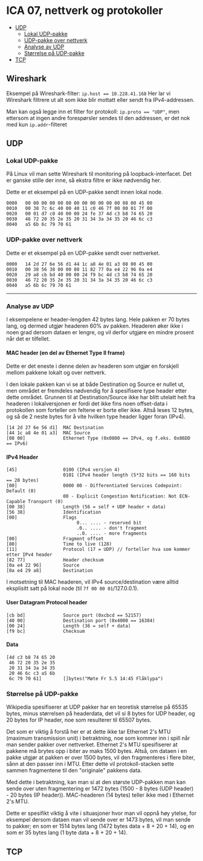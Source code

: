 # ICA 07, nettverk og protokoller

* [UDP](#udp)
  * [Lokal UDP-pakke](#lokal-udp-pakke)
  * [UDP-pakke over nettverk](#udp-pakke-over-nettverk)
  * [Analyse av UDP](#analyse-av-udp)
  * [Størrelse på UDP-pakke](#størrelse-på-udp-pakke)
* [TCP](#tcp)

## Wireshark

Eksempel på Wireshark-filter: `ip.host == 10.228.41.168`
Her lar vi Wireshark filtrere ut alt som ikke blir mottatt eller sendt fra
IPv4-addressen.

Man kan også legge inn et filter for protokoll: `ip.proto == "UDP"`, men
ettersom at ingen andre forespørsler sendes til den addressen, er det nok med kun
`ip.addr`-filteret

## UDP

### Lokal UDP-pakke

På Linux vil man sette Wireshark til monitoring på loopback-interfacet.
Det er ganske stille der inne, så ekstra filtre er ikke nødvendig her.

Dette er et eksempel på en UDP-pakke sendt innen lokal node.
```
0000   00 00 00 00 00 00 00 00 00 00 00 00 08 00 45 00
0010   00 38 7c 6c 40 00 40 11 c0 46 7f 00 00 01 7f 00
0020   00 01 d7 c0 40 00 00 24 fe 37 4d c3 b8 74 65 20
0030   46 72 20 35 2e 35 20 31 34 3a 34 35 20 46 6c c3
0040   a5 6b 6c 79 70 61
```

### UDP-pakke over nettverk

Dette er et eksempel på en UDP-pakke sendt over nettverket.

```
0000   14 2d 27 6e 56 d1 44 1c a8 4e 01 a3 08 00 45 00
0010   00 38 56 38 00 00 80 11 82 77 0a e4 22 96 0a e4
0020   29 a8 cb bd 40 00 00 24 f9 bc 4d c3 b8 74 65 20
0030   46 72 20 35 2e 35 20 31 34 3a 34 35 20 46 6c c3
0040   a5 6b 6c 79 70 61
```

---

### Analyse av UDP

I eksempelene er header-lengden 42 bytes lang. Hele pakken er 70 bytes lang, og dermed utgjør headeren 60% av pakken. Headeren øker ikke i noen grad dersom dataen er lengre, og vil derfor utgjøre en mindre prosent når det er tilfellet.

#### MAC header (en del av Ethernet Type II frame)

Dette er det eneste i denne delen av headeren som utgjør en forskjell mellom pakkene lokalt og over nettverk.

I den lokale pakken kan vi se at både Destination og Source er nullet ut, men området er fremdeles nødvendig for å spesifisere type header etter dette området. Grunnen til at Destination/Source ikke har blitt utelatt helt fra headeren i lokalversjonen er fordi det ikke fins noen offset-data i protokollen som forteller om feltene er borte eller ikke. Altså leses 12 bytes, og så de 2 neste bytes for å vite hvilken type header ligger foran (IPv4).

```
[14 2d 27 6e 56 d1]  MAC Destination
[44 1c a8 4e 01 a3]  MAC Source
[08 00]              Ethernet Type (0x0800 == IPv4, og f.eks. 0x86DD == IPv6)
```

#### IPv4 Header

```
[45]                 0100 (IPv4 versjon 4)
                     0101 (IPv4 header length (5*32 bits == 160 bits == 20 bytes)
[00]                 0000 00 - Differentiated Services Codepoint: Default (0)
                     00 - Explicit Congestion Notification: Not ECN-Capable Transport (0)
[00 38]              Length (56 = self + UDP header + data)
[56 38]              Identification
[00]                 Flags
                          0... .... - reserved bit
                          .0.. .... - don't fragment
                          ..0. .... - more fragments
[00]                 Fragment offset
[80]                 Time to live (128)
[11]                 Protocol (17 = UDP) // forteller hva som kommer etter IPv4 header
[82 77]              Header checksum
[0a e4 22 96]        Source
[0a e4 29 a8]        Destination
```

I motsetning til MAC headeren, vil IPv4 source/destination være alltid eksplisitt satt på lokal node (til `7f 00 00 01`/127.0.0.1).

#### User Datagram Protocol header

```
[cb bd]              Source port (0xcbcd == 52157)
[40 00]              Destination port (0x4000 == 16384)
[00 24]              Length (36 = self + data)
[f9 bc]              Checksum
```

#### Data

```
[4d c3 b8 74 65 20
 46 72 20 35 2e 35
 20 31 34 3a 34 35
 20 46 6c c3 a5 6b
 6c 79 70 61]        []bytes("Møte Fr 5.5 14:45 Flåklypa")
```

### Størrelse på UDP-pakke
Wikipedia spesifiserer at UDP pakker har en teoretisk størrelse på 65535 bytes, minus størrelsen på headerdata, det vil si 8 bytes for UDP header, og 20 bytes for IP header, noe som resulterer til 65507 bytes.

Det som er viktig å forstå her er at dette ikke tar Ethernet 2's MTU (maximum transmission unit) i betraktning, noe som kommer inn i spill når man sender pakker over nettverket. Ethernet 2's MTU spesifiserer at pakkene må brytes opp i biter av maks 1500 bytes. Altså, om dataen i en pakke utgjør at pakken er over 1500 bytes, vil den fragmenteres i flere biter, sånn at den passer inn i MTU. Etter dette vil protokoll-stacken sette sammen fragmentene til den "originale" pakkens data.

Med dette i betraktning, kan man si at den største UDP-pakken man kan sende over uten fragmentering er 1472 bytes (1500 - 8 bytes (UDP header) - 20 bytes (IP header)). MAC-headeren (14 bytes) teller ikke med i Ethernet 2's MTU.

Dette er spesifikt viktig å vite i situasjoner hvor man vil oppnå høy ytelse, for eksempel dersom dataen man vil sende over er 1473 bytes, vil man sende to pakker; en som er 1514 bytes lang (1472 bytes data + 8 + 20 + 14), og en som er 35 bytes lang (1 byte data + 8 + 20 + 14).

## TCP
